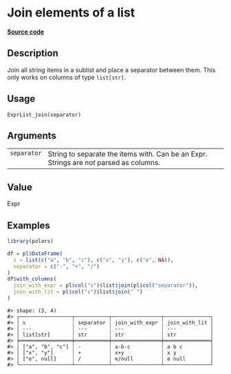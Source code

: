 

# Join elements of a list

[**Source code**](https://github.com/pola-rs/r-polars/tree/main/R/expr__list.R#L222)

## Description

Join all string items in a sublist and place a separator between them.
This only works on columns of type <code>list\[str\]</code>.

## Usage

<pre><code class='language-R'>ExprList_join(separator)
</code></pre>

## Arguments

<table>
<tr>
<td style="white-space: nowrap; font-family: monospace; vertical-align: top">
<code id="ExprList_join_:_separator">separator</code>
</td>
<td>
String to separate the items with. Can be an Expr. Strings are
<em>not</em> parsed as columns.
</td>
</tr>
</table>

## Value

Expr

## Examples

``` r
library(polars)

df = pl$DataFrame(
  s = list(c("a", "b", "c"), c("x", "y"), c("e", NA)),
  separator = c("-", "+", "/")
)
df$with_columns(
  join_with_expr = pl$col("s")$list$join(pl$col("separator")),
  join_with_lit = pl$col("s")$list$join(" ")
)
```

    #> shape: (3, 4)
    #> ┌─────────────────┬───────────┬────────────────┬───────────────┐
    #> │ s               ┆ separator ┆ join_with_expr ┆ join_with_lit │
    #> │ ---             ┆ ---       ┆ ---            ┆ ---           │
    #> │ list[str]       ┆ str       ┆ str            ┆ str           │
    #> ╞═════════════════╪═══════════╪════════════════╪═══════════════╡
    #> │ ["a", "b", "c"] ┆ -         ┆ a-b-c          ┆ a b c         │
    #> │ ["x", "y"]      ┆ +         ┆ x+y            ┆ x y           │
    #> │ ["e", null]     ┆ /         ┆ e/null         ┆ e null        │
    #> └─────────────────┴───────────┴────────────────┴───────────────┘
